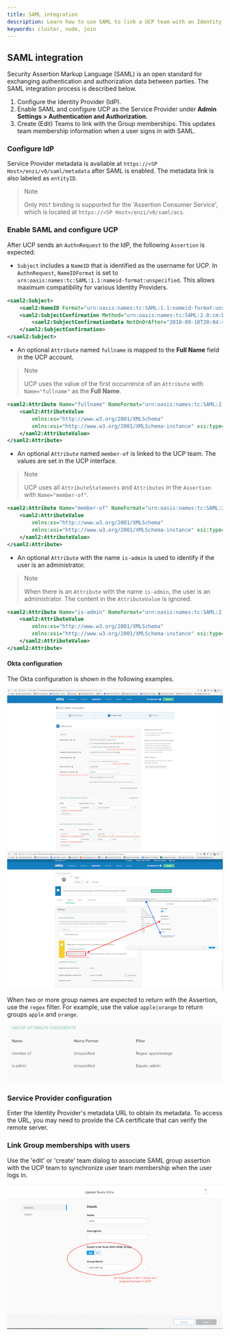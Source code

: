 ```yaml
---
title: SAML integration
description: Learn how to use SAML to link a UCP team with an Identity Provider (IdP) Group
keywords: cluster, node, join
---
```


## SAML integration

Security Assertion Markup Language (SAML) is an open standard for exchanging authentication and authorization data between parties. The SAML integration process is described below.

1. Configure the Identity Provider (IdP).
2. Enable SAML and configure UCP as the Service Provider under **Admin Settings > Authentication and Authorization**.
3. Create (Edit) Teams to link with the Group memberships. This updates team membership information when a user signs in with SAML.

### Configure IdP
Service Provider metadata is available at `https://<SP Host>/enzi/v0/saml/metadata`
after SAML is enabled. The metadata link is also labeled as `entityID`.

> Note
>
> Only `POST` binding is supported for the 'Assertion Consumer Service', which is located
at `https://<SP Host>/enzi/v0/saml/acs`.

### Enable SAML and configure UCP
After UCP sends an `AuthnRequest` to the IdP, the following `Assertion` is expected:

- `Subject` includes a `NameID` that is identified as the username for UCP. In `AuthnRequest`, `NameIDFormat` is set to `urn:oasis:names:tc:SAML:1.1:nameid-format:unspecified`. This allows maximum compatibility for various Identity Providers.

```xml
<saml2:Subject>
    <saml2:NameID Format="urn:oasis:names:tc:SAML:1.1:nameid-format:unspecified">mobywhale</saml2:NameID>
    <saml2:SubjectConfirmation Method="urn:oasis:names:tc:SAML:2.0:cm:bearer">
        <saml2:SubjectConfirmationData NotOnOrAfter="2018-09-10T20:04:48.001Z" Recipient="https://18.237.224.122/enzi/v0/saml/acs"/>
    </saml2:SubjectConfirmation>
</saml2:Subject>
```

- An optional `Attribute` named `fullname` is mapped to the **Full Name** field in the UCP account.

> Note
>
> UCP uses the value of the first occurrence of an `Attribute` with `Name="fullname"` as the **Full Name**.

```xml
<saml2:Attribute Name="fullname" NameFormat="urn:oasis:names:tc:SAML:2.0:attrname-format:unspecified">
    <saml2:AttributeValue
        xmlns:xs="http://www.w3.org/2001/XMLSchema"
        xmlns:xsi="http://www.w3.org/2001/XMLSchema-instance" xsi:type="xs:string">user.displayName
    </saml2:AttributeValue>
</saml2:Attribute>
```

- An optional `Attribute` named `member-of` is linked to the UCP team. The values are set in the UCP interface.

> Note
>
> UCP uses all `AttributeStatements` and `Attributes` in the `Assertion` with `Name="member-of"`.

```xml
<saml2:Attribute Name="member-of" NameFormat="urn:oasis:names:tc:SAML:2.0:attrname-format:unspecified">
    <saml2:AttributeValue
        xmlns:xs="http://www.w3.org/2001/XMLSchema"
        xmlns:xsi="http://www.w3.org/2001/XMLSchema-instance" xsi:type="xs:string">groupName
    </saml2:AttributeValue>
</saml2:Attribute>
```
- An optional `Attribute` with the name `is-admin` is used to identify if the user is an administrator.

> Note
>
> When there is an `Attribute` with the name `is-admin`, the user is an administrator. The content in the `AttributeValue` is ignored.

```xml
<saml2:Attribute Name="is-admin" NameFormat="urn:oasis:names:tc:SAML:2.0:attrname-format:unspecified">
    <saml2:AttributeValue
        xmlns:xs="http://www.w3.org/2001/XMLSchema"
        xmlns:xsi="http://www.w3.org/2001/XMLSchema-instance" xsi:type="xs:string">value_doe_not_matter
    </saml2:AttributeValue>
</saml2:Attribute>
```

#### Okta configuration
The Okta configuration is shown in the following examples.

![Configure in Okta](../../images/saml_okta_2.png)
![Configure in UCP](../../images/saml_okta_1.png)

When two or more group names are expected to return with the Assertion, use the `regex` filter. For example, use the value `apple|orange` to return groups `apple` and `orange`.

![Regex_filter_for_group_Okta](../../images/saml_okta_3.png)

### Service Provider configuration
Enter the Identity Provider's metadata URL to obtain its metadata. To access the URL, you may need to provide the CA certificate that can verify the remote server.

### Link Group memberships with users
Use the 'edit' or 'create' team dialog to associate SAML group assertion with the UCP team to synchronize user team membership when the user logs in.

![Link UCP team with IdP group](../../images/saml_okta_4.png)
